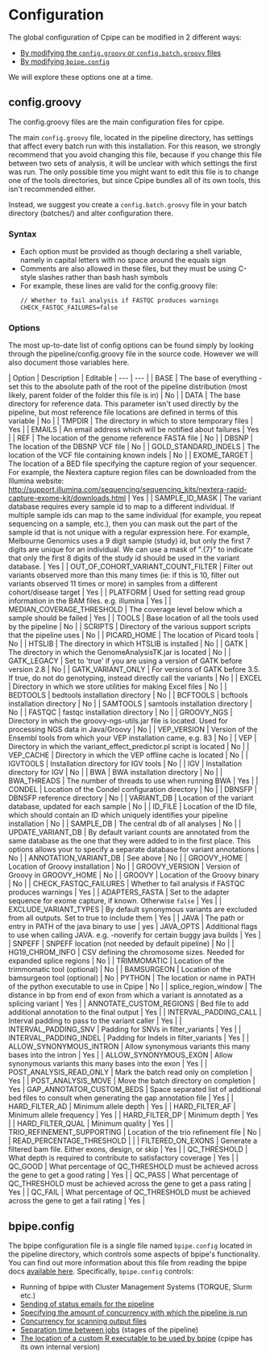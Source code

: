 # Configuration

The global configuration of Cpipe can be modified in 2 different ways:

* [By modifying the `config.groovy` or `config.batch.groovy` files](#config.groovy)
* [By modifying `bpipe.config`](#bpipe.config)

We will explore these options one at a time.

## config.groovy

The config.groovy files are the main configuration files for cpipe. 

The main `config.groovy` file, located in the pipeline
directory, has settings that affect every batch run with this installation. For this reason, we strongly recommend that 
you avoid changing this file, because if you change this file between two sets of analysis, it will be unclear with which
settings the first was run. The only possible time you might want to edit this file is to change one of the tools 
directories, but since Cpipe bundles all of its own tools, this isn't recommended either.

Instead, we suggest you create a `config.batch.groovy` file in your batch directory (batches/<batch name>) and alter
configuration there. 

### Syntax

* Each option must be provided as though declaring a shell variable, namely in capital letters with
no space around the equals sign
* Comments are also allowed in these files, but they must be using C-style slashes rather than bash hash symbols
* For example, these lines are valid for the config.groovy file:
    ```
    // Whether to fail analysis if FASTQC produces warnings
    CHECK_FASTQC_FAILURES=false
    ```
    
### Options

The most up-to-date list of config options can be found simply by looking through the pipeline/config.groovy file in the
source code. However we will also document those variables here.

| Option | Description | Editable
| --- | --- |
| BASE | The base of everything - set this to the absolute path of the root of the pipeline distribution (most likely, parent folder of the folder this file is in) | No |
| DATA | The base directory for reference data. This parameter isn't used directly by the pipeline, but most reference file locations are defined in terms of this variable | No |
| TMPDIR | The directory in which to store temporary files | Yes |
| EMAILS | An email address which will be notified about failures | Yes |
| REF | The location of the genome reference FASTA file | No |
| DBSNP | The location of the DBSNP VCF file | No |
| GOLD_STANDARD_INDELS | The location of the VCF file containing known indels | No |
| EXOME_TARGET | The location of a BED file specifying the capture region of your sequencer. For example, the Nextera capture region files can be downloaded from the Illumina website: http://support.illumina.com/sequencing/sequencing_kits/nextera-rapid-capture-exome-kit/downloads.html | Yes |
| SAMPLE_ID_MASK | The variant database requires every sample id to map to a different individual. If multiple sample ids can map to the same individual (for example, you repeat sequencing on a sample, etc.), then you can mask out the part of the sample id that is not unique with a regular expression here. For example, Melbourne Genomics uses a 9 digit sample (study) id, but only the first 7 digits are unique for an individual. We can use a mask of ".{7}" to indicate that only the first 8 digits of the study id should be used in the variant database. | Yes |
| OUT_OF_COHORT_VARIANT_COUNT_FILTER | Filter out variants observed more than this many times (ie: if this is 10, filter out variants observed 11 times or more) in samples from a different cohort/disease target | Yes |
| PLATFORM | Used for setting read group information in the BAM files. e.g. illumina | Yes |
| MEDIAN_COVERAGE_THRESHOLD | The coverage level below which a sample should be failed | Yes |
| TOOLS | Base location of all the tools used by the pipeline |  No |
| SCRIPTS | Directory of the various support scripts that the pipeline uses | No |
| PICARD_HOME | The location of Picard tools | No |
| HTSLIB | The directory in which HTSLIB is installed | No |
| GATK | The directory in which the GenomeAnalysisTK.jar is located | No |
| GATK_LEGACY | Set to 'true' if you are using a version of GATK before version 2.8 | No |
| GATK_VARIANT_ONLY | For versions of GATK before 3.5. If true, do not do genotyping, instead directly call the variants | No |
| EXCEL | Directory in which we store utilities for making Excel files | No |
| BEDTOOLS | bedtools installation directory | No |
| BCFTOOLS | bcftools installation directory | No |
| SAMTOOLS | samtools installation directory | No |
| FASTQC | fastqc installation directory | No |
| GROOVY_NGS | Directory in which the groovy-ngs-utils.jar file is located. Used for processing NGS data in Java/Groovy | No |
| VEP_VERSION | Version of the Ensembl tools from which your VEP installation came, e.g. 83 | No |
| VEP | Directory in which the variant_effect_predictor.pl script is located | No |
| VEP_CACHE | Directory in which the VEP offline cache is located | No |
| IGVTOOLS | Installation directory for IGV tools | No |
| IGV | Installation directory for IGV | No |
| BWA | BWA installation directory | No |
| BWA_THREADS | The number of threads to use when running BWA | Yes |
| CONDEL | Location of the Condel configuration directory | No |
| DBNSFP | DBNSFP reference directory | No |
| VARIANT_DB | Location of the variant database, updated for each sample | No |
| ID_FILE | Location of the ID file, which should contain an ID which uniquely identifies your pipeline installation | No |
| SAMPLE_DB | The central db of all analyses | No |
| UPDATE_VARIANT_DB | By default variant counts are annotated from the same database as the one that they were added to in the first place. This options allows your to specify a separate database for variant annotations | No |
| ANNOTATION_VARIANT_DB | See above | No |
| GROOVY_HOME | Location of Groovy installation | No |
| GROOVY_VERSION | Version of Groovy in GROOVY_HOME | No |
| GROOVY | Location of the Groovy binary | No |
| CHECK_FASTQC_FAILURES | Whether to fail analysis if FASTQC produces warnings | Yes |
| ADAPTERS_FASTA | Set to the adapter sequence for exome capture, if known. Otherwise `false` | Yes |
| EXCLUDE_VARIANT_TYPES | By default synonymous variants are excluded from all outputs. Set to true to include them | Yes |
| JAVA | The path or entry in PATH of the java binary to use | yes
| JAVA_OPTS | Additional flags to use when calling JAVA. e.g. -noverify for certain buggy java builds | Yes |
| SNPEFF | SNPEFF location (not needed by default pipeline) | No |
| HG19_CHROM_INFO | CSV defining the chromosome sizes. Needed for expanded splice regions | No |
| TRIMMOMATIC | Location of the trimmomatic tool (optional) | No |
| BAMSURGEON | Location of the bamsurgeon tool (optional) | No 
| PYTHON | The location or name in PATH of the python executable to use in Cpipe | No |
| splice_region_window | The distance in bp from end of exon from which a variant is annotated as a splicing variant | Yes |
| ANNOTATE_CUSTOM_REGIONS | Bed file to add additional annotation to the final output | Yes |
| INTERVAL_PADDING_CALL | Interval padding to pass to the variant caller | Yes |
| INTERVAL_PADDING_SNV | Padding for SNVs in filter_variants | Yes |
| INTERVAL_PADDING_INDEL | Padding for Indels in filter_variants | Yes |
| ALLOW_SYNONYMOUS_INTRON | Allow synonymous variants this many bases into the intron | Yes |
| ALLOW_SYNONYMOUS_EXON | Allow synonymous variants this many bases into the exon | Yes |
| POST_ANALYSIS_READ_ONLY | Mark the batch read only on completion | Yes |
| POST_ANALYSIS_MOVE | Move the batch directory on completion | Yes
| GAP_ANNOTATOR_CUSTOM_BEDS | Space separated list of additional bed files to consult when generating the gap annotation file | Yes |
| HARD_FILTER_AD | Minimum allele depth | Yes |
| HARD_FILTER_AF | Minimum allele frequency | Yes |
| HARD_FILTER_DP | Minimum depth | Yes |
| HARD_FILTER_QUAL | Minimum quality | Yes |
| TRIO_REFINEMENT_SUPPORTING | Location of the trio refinement file | No |
| READ_PERCENTAGE_THRESHOLD | |
| FILTERED_ON_EXONS | Generate a filtered bam file. Either exons, design, or skip | Yes |
| QC_THRESHOLD | What depth is required to contribute to satisfactory coverage | Yes |
| QC_GOOD | What percentage of QC_THRESHOLD must be achieved across the gene to get a good rating | Yes |
| QC_PASS | What percentage of QC_THRESHOLD must be achieved across the gene to get a pass rating | Yes |
| QC_FAIL | What percentage of QC_THRESHOLD must be achieved across the gene to get a fail rating | Yes |

## bpipe.config
The bpipe configuration file is a single file named `bpipe.config` located in the pipeline directory, which controls 
some aspects of bpipe's functionality. You can find out more information about this file from reading the bpipe docs
 [available here](https://github.com/ssadedin/bpipe/tree/master/docs). Specifically, `bpipe.config` controls:
 * Running of bpipe with Cluster Management Systems (TORQUE, Slurm etc.)
 * [Sending of status emails for the pipeline](https://github.com/ssadedin/bpipe/blob/master/docs/Guides/Notifications.md#notifications-in-bpipe)
 * [Specifying the amount of concurrency with which the pipeline is run](https://github.com/ssadedin/bpipe/blob/master/docs/Language/ParallelTasks.md)
 * [Concurrency for scanning output files](https://github.com/ssadedin/bpipe/blob/master/docs/Guides/AdvancedSettings.md#output-scan-concurrency)
 * [Separation time between jobs](https://github.com/ssadedin/bpipe/blob/master/docs/Guides/AdvancedSettings.md#job-launch-separation) (stages of the pipeline)
 * [The location of a custom R executable to be used by bpipe](https://github.com/ssadedin/bpipe/blob/master/docs/Language/R.md#executing-inline-r-code) (cpipe has its own internal version)
